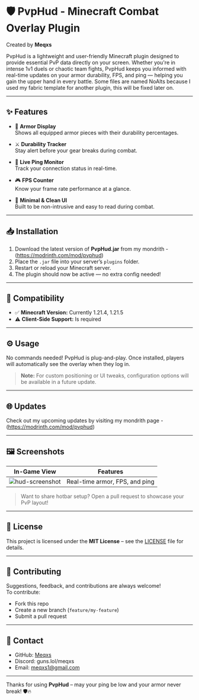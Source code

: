 # 🛡️ PvpHud - Minecraft Combat Overlay Plugin  
Created by **Meqxs**

PvpHud is a lightweight and user-friendly Minecraft plugin designed to provide essential PvP data directly on your screen. Whether you're in intense 1v1 duels or chaotic team fights, PvpHud keeps you informed with real-time updates on your armor durability, FPS, and ping — helping you gain the upper hand in every battle. Some files are named NoAlts because I used my fabric template for another plugin, this will be fixed later on.

---

## ✨ Features

- 🧱 **Armor Display**  
  Shows all equipped armor pieces with their durability percentages.

- ⚔️ **Durability Tracker**  
  Stay alert before your gear breaks during combat.

- 📶 **Live Ping Monitor**  
  Track your connection status in real-time.

- 🎮 **FPS Counter**  
  Know your frame rate performance at a glance.

- 🎯 **Minimal & Clean UI**  
  Built to be non-intrusive and easy to read during combat.

---

## 📥 Installation

1. Download the latest version of **PvpHud.jar** from my mondrith - (https://modrinth.com/mod/pvphud) 
2. Place the `.jar` file into your server’s `plugins` folder.  
3. Restart or reload your Minecraft server.  
4. The plugin should now be active — no extra config needed!

---

## 🧪 Compatibility

- ✅ **Minecraft Version:** Currently 1.21.4, 1.21.5
- ⚠️ **Client-Side Support:** Is required

---

## ⚙️ Usage

No commands needed! PvpHud is plug-and-play. Once installed, players will automatically see the overlay when they log in.

> **Note:** For custom positioning or UI tweaks, configuration options will be available in a future update.

---

## 🌐 Updates

Check out my upcoming updates by visiting my mondrith page - (https://modrinth.com/mod/pvphud)

---

## 🖼️ Screenshots

| In-Game View | Features |
|--------------|----------|
| ![hud-screenshot](https://your.image.link/here.png) | Real-time armor, FPS, and ping |

> Want to share hotbar setup? Open a pull request to showcase your PvP layout!

---

## 📜 License

This project is licensed under the **MIT License** – see the [LICENSE](LICENSE) file for details.

---

## 🤝 Contributing

Suggestions, feedback, and contributions are always welcome!  
To contribute:
- Fork this repo
- Create a new branch (`feature/my-feature`)
- Submit a pull request

---

## 📧 Contact

- GitHub: [Meqxs](https://github.com/Meqxs)
- Discord: guns.lol/meqxs
- Email: meqxs1@gmail.com

---

Thanks for using **PvpHud** – may your ping be low and your armor never break! 🛡️🔥
